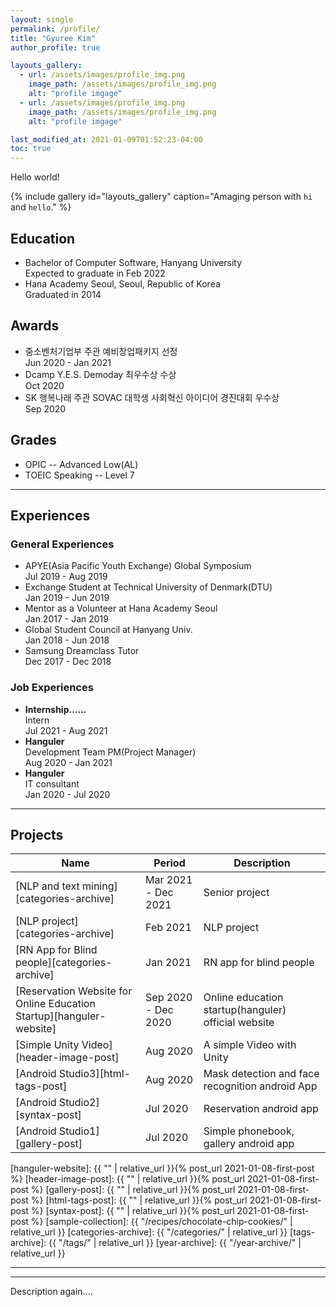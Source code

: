 ```yaml
---
layout: single
permalink: /profile/
title: "Gyuree Kim"
author_profile: true

layouts_gallery:
  - url: /assets/images/profile_img.png
    image_path: /assets/images/profile_img.png
    alt: "profile imgage"
  - url: /assets/images/profile_img.png
    image_path: /assets/images/profile_img.png
    alt: "profile imgage"

last_modified_at: 2021-01-09T01:52:23-04:00
toc: true
---
```

Hello world! 

{% include gallery id="layouts_gallery" caption="Amaging person with `hi` and `hello`." %}

## Education
- Bachelor of Computer Software, Hanyang University<br>
  Expected to graduate in Feb 2022
- Hana Academy Seoul, Seoul, Republic of Korea<br>
  Graduated in 2014

## Awards
- 중소벤처기업부 주관 예비창업패키지 선정 <br>
  Jun 2020 - Jan 2021 
- Dcamp Y.E.S. Demoday 최우수상 수상 <br>
  Oct 2020
- SK 행복나래 주관 SOVAC 대학생 사회혁신 아이디어 경진대회 우수상 <br>
  Sep 2020

## Grades
- OPIC -- Advanced Low(AL)
- TOEIC Speaking -- Level 7

---
## Experiences
### General Experiences
- APYE(Asia Pacific Youth Exchange) Global Symposium <br>
  Jul 2019 - Aug 2019
- Exchange Student at Technical University of Denmark(DTU) <br>
  Jan 2019 - Jun 2019
- Mentor as a Volunteer at Hana Academy Seoul <br>
  Jan 2017 - Jan 2019
- Global Student Council at Hanyang Univ. <br>
  Jan 2018 - Jun 2018
- Samsung Dreamclass Tutor <br>
  Dec 2017 - Dec 2018

### Job Experiences
- **Internship......** <br>
  Intern <br>
  Jul 2021 - Aug 2021
- **Hanguler** <br>
  Development Team PM(Project Manager) <br>
  Aug 2020 - Jan 2021
- **Hanguler** <br>
  IT consultant <br>
  Jan 2020 - Jul 2020  

---

## Projects

| Name                                        | Period                                           | Description                                           |
| ------------------------------------------- | ----------------------------------------------------- | ----------------------------------------------------- |
| [NLP and text mining][categories-archive] | Mar 2021 - Dec 2021 | Senior project |
| [NLP project][categories-archive] | Feb 2021 | NLP project |
| [RN App for Blind people][categories-archive] | Jan 2021 | RN app for blind people |
| [Reservation Website for Online Education Startup][hanguler-website] | Sep 2020 - Dec 2020| Online education startup(hanguler) official website |
| [Simple Unity Video][header-image-post]| Aug 2020 | A simple Video with Unity |
| [Android Studio3][html-tags-post] | Aug 2020 | Mask detection and face recognition android App  |
| [Android Studio2][syntax-post] | Jul 2020 | Reservation android app |
| [Android Studio1][gallery-post] | Jul 2020 | Simple phonebook, gallery android app |

[hanguler-website]: {{ "" | relative_url }}{% post_url 2021-01-08-first-post %}
[header-image-post]: {{ "" | relative_url }}{% post_url 2021-01-08-first-post %}
[gallery-post]: {{ "" | relative_url }}{% post_url 2021-01-08-first-post %}
[html-tags-post]: {{ "" | relative_url }}{% post_url 2021-01-08-first-post %}
[syntax-post]: {{ "" | relative_url }}{% post_url 2021-01-08-first-post %}
[sample-collection]: {{ "/recipes/chocolate-chip-cookies/" | relative_url }}
[categories-archive]: {{ "/categories/" | relative_url }}
[tags-archive]: {{ "/tags/" | relative_url }}
[year-archive]: {{ "/year-archive/" | relative_url }}

---
---

Description again....